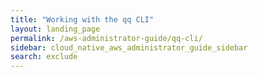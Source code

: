 ```yaml
---
title: "Working with the qq CLI"
layout: landing_page
permalink: /aws-administrator-guide/qq-cli/
sidebar: cloud_native_aws_administrator_guide_sidebar
search: exclude
---
```

